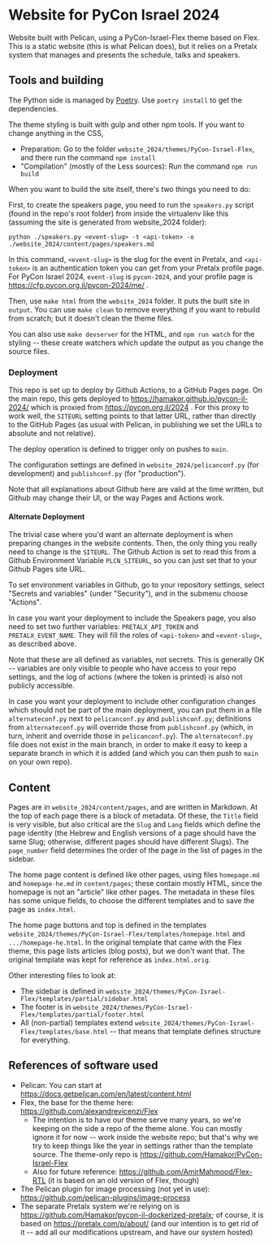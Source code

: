 # Website for PyCon Israel 2024

Website built with Pelican, using a PyCon-Israel-Flex theme based on
Flex. This is a static website (this is what Pelican does), but it
relies on a Pretalx system that manages and presents the schedule,
talks and speakers.

## Tools and building

The Python side is managed by [Poetry](https://python-poetry.org/).
Use `poetry install` to get the dependencies.

The theme styling is built with gulp and other npm tools.
If you want to change anything in the CSS, 
- Preparation: Go to the folder `website_2024/themes/PyCon-Israel-Flex`,
  and there run the command `npm install`
- "Compilation" (mostly of the Less sources): Run the command
  `npm run build`

When you want to build the site itself, there's two things you need to do:

First, to create the speakers page, you need to run the 
`speakers.py` script (found in the repo's root folder) from
inside the virtualenv like this (assuming the site is generated from
website_2024 folder):

    python ./speakers.py <event-slug> -t <api-token> -o ./website_2024/content/pages/speakers.md

In this command, `<event-slug>` is the slug for the event in Pretalx,
and `<api-token>` is an authentication token you can get from your 
Pretalx profile page. For PyCon Israel 2024, `event-slug` is `pycon-2024`,
and your profile page is https://cfp.pycon.org.il/pycon-2024/me/ .

Then, use `make html` from the
`website_2024` folder. It puts the built site in `output`. You
can use `make clean` to remove everything if you want to rebuild
from scratch; but it doesn't clean the theme files.

You can also use `make devserver` for the HTML, and `npm run watch`
for the styling -- these create watchers which update the output as
you change the source files.

### Deployment

This repo is set up to deploy by Github Actions, to a GitHub Pages
page. On the main repo, this gets deployed to
https://hamakor.github.io/pycon-il-2024/ which is proxied from
https://pycon.org.il/2024 . For this proxy to work well, the `SITEURL`
setting points to that latter URL, rather than directly to the GitHub
Pages (as usual with Pelican, in publishing we set the URLs to
absolute and not relative).

The deploy operation is defined to trigger only on pushes to `main`.

The configuration settings are defined in
`website_2024/pelicanconf.py` (for development) and `publishconf.py`
(for "production").

Note that all explanations about Github here are valid at the time
written, but Github may change their UI, or the way Pages and Actions
work.

#### Alternate Deployment

The trivial case where you'd want an alternate deployment is when
preparing changes in the website contents. Then, the only thing
you really need to change is the `SITEURL`. The Github Action is
set to read this from a Github Environment Variable `PLCN_SITEURL`,
so you can just set that to your Github Pages site URL.

To set environment variables in Github, go to your repository
settings, select "Secrets and variables" (under "Security"),
and in the submenu choose "Actions".

In case you want your deployment to include the Speakers page, you
also need to set two further variables: `PRETALX_API_TOKEN` and
`PRETALX_EVENT_NAME`. They will fill the roles of `<api-token>` and
`<event-slug>`, as described above.

Note that these are all defined as variables, not secrets. This is
generally OK -- variables are only visible to people who have access
to your repo settings, and the log of actions (where the token is
printed) is also not publicly accessible.

In case you want your deployment to include other configuration
changes which should not be part of the main deployment, you can put
them in a file `alternateconf.py` next to `pelicanconf.py` and
`publishconf.py`; definitions from `alternateconf.py` will override
those from `publishconf.py` (which, in turn, inherit and override
those in `pelicanconf.py`).  The `alternateconf.py` file does not
exist in the main branch, in order to make it easy to keep a separate
branch in which it is added (and which you can then push to `main` on
your own repo).

## Content

Pages are in `website_2024/content/pages`, and are written in
Markdown. At the top of each page there is a block of metadata. Of
these, the `Title` field is very visible, but also critical are the
`Slug` and `Lang` fields which define the page identity (the Hebrew
and English versions of a page should have the same Slug; otherwise,
different pages should have different Slugs). The `page_number` field
determines the order of the page in the list of pages in the sidebar.

The home page content is defined like other pages, using files
`homepage.md` and `homepage-he.md` in `content/pages`; these contain
mostly HTML, since the homepage is not an "article" like other
pages. The metadata in these files has some unique fields, to choose
the different templates and to save the page as `index.html`.

The home page buttons and top is defined in the templates
`website_2024/themes/PyCon-Israel-Flex/templates/homepage.html` and
`.../homepage-he.html`. In the original template that came with the
Flex theme, this page lists articles (blog posts), but we don't want
that. The original template was kept for reference as
`index.html.orig`. 

Other interesting files to look at:
- The sidebar is defined in
  `website_2024/themes/PyCon-Israel-Flex/templates/partial/sidebar.html`
- The footer is in 
  `website_2024/themes/PyCon-Israel-Flex/templates/partial/footer.html`
- All (non-partial) templates extend
  `website_2024/themes/PyCon-Israel-Flex/templates/base.html` -- that
  means that template defines structure for everything.

## References of software used

- Pelican: You can start at
  https://docs.getpelican.com/en/latest/content.html
- Flex, the base for the theme here:
  https://github.com/alexandrevicenzi/Flex
  + The intention is to have our theme serve many years, so we're
    keeping on the side a repo of the theme alone. You can mostly
    ignore it for now -- work inside the website repo; but that's why
    we try to keep things like the year in settings rather than the
    template source. The theme-only repo is
    https://github.com/Hamakor/PyCon-Israel-Flex
  + Also for future reference: https://github.com/AmirMahmood/Flex-RTL
    (it is based on an old version of Flex, though)
- The Pelican plugin for image processing (not yet in use):
  https://github.com/pelican-plugins/image-process
- The separate Pretalx system we're relying on is
  https://github.com/Hamakor/pycon-il-dockerized-pretalx; of course,
  it is based on https://pretalx.com/p/about/
  (and our intention is to get rid of it -- add all our modifications
  upstream, and have our system hosted)
